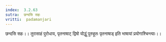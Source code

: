 ```yaml
---
index:  3.2.63
sutra:  छन्दसि सहः
vritti:  padamanjari
---
```


छन्दसि सहः।। तुरासाहं पुरोधाय, पृतनाषाट् द्विषो योद्धुं पुरुहूतः पृतनाषाड् इति भाषायां प्रयोगाश्चिन्त्याः।।

